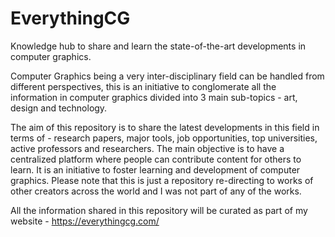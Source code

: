 # EverythingCG
Knowledge hub to share and learn the state-of-the-art developments in computer graphics.

Computer Graphics being a very inter-disciplinary field can be handled from different perspectives, this is an initiative to conglomerate all the information in computer graphics divided into 3 main sub-topics - art, design and technology.

The aim of this repository is to share the latest developments in this field in terms of - research papers, major tools, job opportunities, top universities, active professors and researchers. The main objective is to have a centralized platform where people can contribute content for others to learn. It is an initiative to foster learning and development of computer graphics. Please note that this is just a repository re-directing to works of other creators across the world and I was not part of any of the works.

All the information shared in this repository will be curated as part of my website - https://everythingcg.com/
